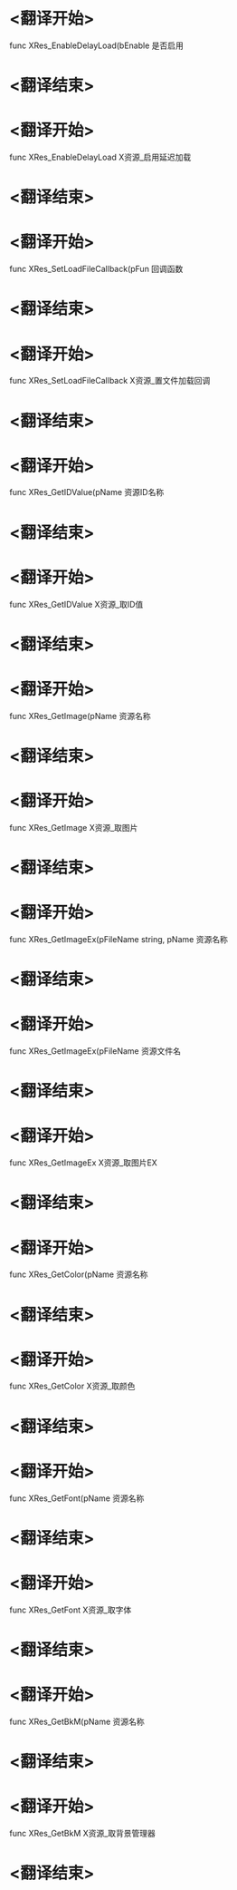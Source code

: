 
# <翻译开始>
func XRes_EnableDelayLoad(bEnable
是否启用
# <翻译结束>

# <翻译开始>
func XRes_EnableDelayLoad
X资源_启用延迟加载
# <翻译结束>


# <翻译开始>
func XRes_SetLoadFileCallback(pFun
回调函数
# <翻译结束>

# <翻译开始>
func XRes_SetLoadFileCallback
X资源_置文件加载回调
# <翻译结束>


# <翻译开始>
func XRes_GetIDValue(pName
资源ID名称
# <翻译结束>

# <翻译开始>
func XRes_GetIDValue
X资源_取ID值
# <翻译结束>


# <翻译开始>
func XRes_GetImage(pName
资源名称
# <翻译结束>

# <翻译开始>
func XRes_GetImage
X资源_取图片
# <翻译结束>


# <翻译开始>
func XRes_GetImageEx(pFileName string, pName
资源名称
# <翻译结束>

# <翻译开始>
func XRes_GetImageEx(pFileName
资源文件名
# <翻译结束>

# <翻译开始>
func XRes_GetImageEx
X资源_取图片EX
# <翻译结束>


# <翻译开始>
func XRes_GetColor(pName
资源名称
# <翻译结束>

# <翻译开始>
func XRes_GetColor
X资源_取颜色
# <翻译结束>


# <翻译开始>
func XRes_GetFont(pName
资源名称
# <翻译结束>

# <翻译开始>
func XRes_GetFont
X资源_取字体
# <翻译结束>


# <翻译开始>
func XRes_GetBkM(pName
资源名称
# <翻译结束>

# <翻译开始>
func XRes_GetBkM
X资源_取背景管理器
# <翻译结束>

